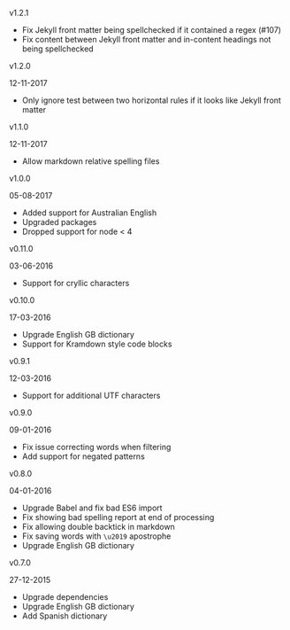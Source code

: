 v1.2.1

* Fix Jekyll front matter being spellchecked if it contained a regex (#107)
* Fix content between Jekyll front matter and in-content headings not being spellchecked

v1.2.0

12-11-2017

* Only ignore test between two horizontal rules if it looks like Jekyll front matter

v1.1.0

12-11-2017

 * Allow markdown relative spelling files

v1.0.0

05-08-2017

 * Added support for Australian English
 * Upgraded packages
 * Dropped support for node < 4

v0.11.0

03-06-2016

 * Support for cryllic characters

v0.10.0

17-03-2016

 * Upgrade English GB dictionary
 * Support for Kramdown style code blocks

v0.9.1

12-03-2016

 * Support for additional UTF characters

v0.9.0

09-01-2016

 * Fix issue correcting words when filtering
 * Add support for negated patterns

v0.8.0

04-01-2016

 * Upgrade Babel and fix bad ES6 import
 * Fix showing bad spelling report at end of processing
 * Fix allowing double backtick in markdown
 * Fix saving words with `\u2019` apostrophe
 * Upgrade English GB dictionary

v0.7.0

27-12-2015

 * Upgrade dependencies
 * Upgrade English GB dictionary
 * Add Spanish dictionary

